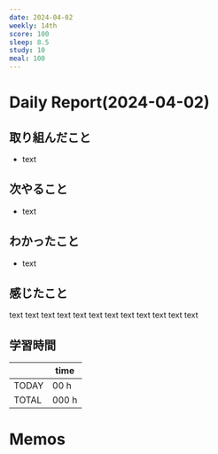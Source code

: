 ```yaml
---
date: 2024-04-02
weekly: 14th
score: 100
sleep: 8.5
study: 10
meal: 100
---
```

# Daily Report(2024-04-02)
## 取り組んだこと
- text
## 次やること
- text
## わかったこと
- text
## 感じたこと
text text text text text text text text text text text text
## 学習時間
|       | time  | 
| ----- | ----- |
| TODAY | 00 h   |
| TOTAL | 000 h |
# Memos